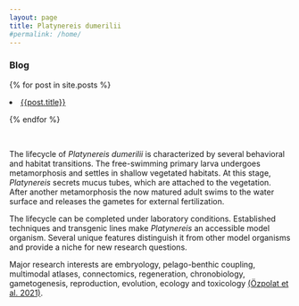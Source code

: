 ```yaml
---
layout: page
title: Platynereis dumerilii
#permalink: /home/
---
```


### Blog

{% for post in site.posts %}
  <li><a href="{{ post.url }}">{{post.title}}</a></li>

{% endfor %}

<br>

The lifecycle of *Platynereis dumerilii* is characterized by several behavioral and habitat transitions. The free-swimming primary larva undergoes metamorphosis and settles in shallow vegetated habitats. At this stage, *Platynereis* secrets mucus tubes, which are attached to the vegetation. After another metamorphosis the now matured adult swims to the water surface and releases the gametes for external fertilization. 

The lifecycle can be completed under laboratory conditions. Established techniques and transgenic lines make *Platynereis* an accessible model organism. Several unique features distinguish it from other model organisms and provide a niche for new research questions. 

Major research interests are embryology, pelago-benthic coupling, multimodal atlases, connectomics, regeneration, chronobiology, gametogenesis, reproduction, evolution, ecology and toxicology [(Özpolat et al. 2021)](xxx).


